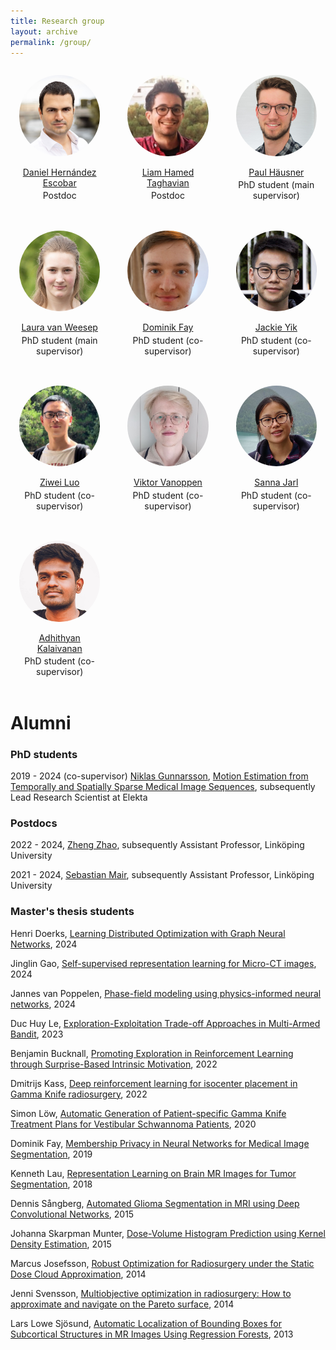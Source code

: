 ```yaml
---
title: Research group
layout: archive
permalink: /group/
---
```


<style>
img {
  object-fit: cover;
  border-radius: 50%;
  margin-bottom: 1em;
}

.wrapper {
  max-width: 1200px;
  margin: 0 auto;
  display: grid;
  grid-gap: 1rem;
}

@media (min-width: 600px) {
  .wrapper { grid-template-columns: repeat(2, 1fr); }
}

@media (min-width: 900px) {
  .wrapper { grid-template-columns: repeat(3, 1fr); }
}

.box {
  padding: 1em;
  text-align: center;
}

.box p {
  margin: 0.25em;
}
</style>


<div class="wrapper">

  <div class="box">
    <img src="/images/daniel.jpg" alt="Daniel Hernández Escobar" width="150"/>
    <br/>
    <a href="https://www.it.uu.se/katalog/danes793">Daniel Hernández Escobar</a>
    <br/>
    <p>Postdoc</p>
  </div>

  <div class="box">
    <img src="/images/liam.jpg" alt="Liam Hamed Taghavian" width="150"/>
    <br/>
    <a href="https://www.katalog.uu.se/profile/?id=N24-736">Liam Hamed Taghavian</a>
    <br/>
    <p>Postdoc</p>
  </div>


  <div class="box">
  	<img src="/images/paul.jpg" alt="Paul Häusner" width="150"/>
  	<br/>
  	<a href="https://paulhausner.github.io">Paul Häusner</a>
  	<br/>
  	<p>PhD student (main supervisor)</p>
  </div>

  <div class="box">
  	<img src="/images/laura.jpg" alt="Laura van Weesep" width="150"/>
  	<br/>
  	<a href="https://scholar.google.com/citations?user=jW7_NugAAAAJ&hl=en">Laura van Weesep</a>
  	<br/>
  	<p>PhD student (main supervisor)</p>
  </div>

  <div class="box">
	<img src="/images/dominik.jpg" alt="Dominik Fay" width="150"/>
  	<br/>
  	<a href="https://www.kth.se/profile/dominikf">Dominik Fay</a>
  	<br/>
  	<p>PhD student (co-supervisor)</p>
  </div>

  <div class="box">
	<img src="/images/jackie.jpg" alt="Jackie Yik" width="150"/>
  	<br/>
  	<a href="https://katalog.uu.se/profile/?id=N21-1121">Jackie Yik</a>
  	<br/>
  	<p>PhD student (co-supervisor)</p>
  </div>

  <div class="box">
	<img src="/images/Ziwei.png" alt="Ziwei Luo" width="150"/>
  	<br/>
  	<a href="https://algolzw.github.io/">Ziwei Luo</a>
  	<br/>
  	<p>PhD student (co-supervisor)</p>
  </div>

  <div class="box">
	<img src="/images/Viktor.png" alt="Viktor Vanoppen" width="150"/>
  	<br/>
  	<a href="https://www.katalog.uu.se/empinfo/?id=N19-461">Viktor Vanoppen</a>
  	<br/>
  	<p>PhD student (co-supervisor)</p>
  </div>

  <div class="box">
	<img src="/images/sanna.jpg" alt="Sanna Jarl" width="150"/>
  	<br/>
  	<a href="https://www.ri.se/en/person/sanna-jarl">Sanna Jarl</a>
  	<br/>
  	<p>PhD student (co-supervisor)</p>
  </div>

  <div class="box">
	<img src="/images/adhithyan.png" alt="Adhithyan Kalaivanan" width="150"/>
  	<br/>
  	<a href="https://adhithyan8.github.io/">Adhithyan Kalaivanan</a>
  	<br/>
  	<p>PhD student (co-supervisor)</p>
  </div>

</div>

# Alumni

### PhD students

2019 - 2024 (co-supervisor) [Niklas Gunnarsson](https://ngunnar.github.io/), [Motion Estimation from Temporally and Spatially Sparse Medical Image Sequences](https://uu.diva-portal.org/smash/record.jsf?pid=diva2:1902077), subsequently Lead Research Scientist at Elekta

### Postdocs

2022 - 2024, [Zheng Zhao](https://zz.zabemon.com/), subsequently Assistant Professor, Linköping University

2021 - 2024, [Sebastian Mair](https://smair.github.io/), subsequently Assistant Professor, Linköping University

### Master's thesis students

Henri Doerks, [Learning Distributed Optimization with Graph Neural Networks](https://uu.diva-portal.org/smash/get/diva2:1910050/FULLTEXT01.pdf), 2024

Jinglin Gao, [Self-supervised representation learning for Micro-CT images](https://www.diva-portal.org/smash/get/diva2:1909757/FULLTEXT01.pdf), 2024

Jannes van Poppelen, [Phase-field modeling using physics-informed neural networks](https://uu.diva-portal.org/smash/get/diva2:1903707/FULLTEXT01.pdf), 2024

Duc Huy Le, [Exploration-Exploitation Trade-off Approaches in Multi-Armed Bandit](https://uu.diva-portal.org/smash/get/diva2:1798500/FULLTEXT01.pdf), 2023

Benjamin Bucknall, [Promoting Exploration in Reinforcement Learning through Surprise-Based Intrinsic Motivation](https://www.diva-portal.org/smash/get/diva2:1677513/FULLTEXT01.pdf), 2022

Dmitrijs Kass, [Deep reinforcement learning for isocenter placement in Gamma Knife radiosurgery](https://uu.diva-portal.org/smash/get/diva2:1732456/FULLTEXT01.pdf), 2022

Simon Löw, [Automatic Generation of Patient-specific Gamma Knife Treatment Plans for Vestibular Schwannoma Patients](http://www.diva-portal.se/smash/get/diva2:1429712/FULLTEXT01.pdf), 2020

Dominik Fay, [Membership Privacy in Neural Networks for Medical Image Segmentation](http://kth.diva-portal.org/smash/get/diva2:1400696/FULLTEXT01.pdf), 2019

Kenneth Lau, [Representation Learning on Brain MR Images for Tumor Segmentation](https://www.diva-portal.org/smash/get/diva2:1247208/FULLTEXT01.pdf), 2018

Dennis Sångberg, [Automated Glioma Segmentation in MRI using Deep Convolutional Networks](https://kth.diva-portal.org/smash/get/diva2:841518/FULLTEXT01.pdf), 2015

Johanna Skarpman Munter, [Dose-Volume Histogram Prediction using Kernel Density Estimation](http://www.diva-portal.org/smash/get/diva2:763240/FULLTEXT01), 2015

Marcus Josefsson, [Robust Optimization for Radiosurgery under the Static Dose Cloud Approximation](https://kth.diva-portal.org/smash/get/diva2:766647/FULLTEXT01.pdf), 2014

Jenni Svensson, [Multiobjective optimization in radiosurgery: How to approximate and navigate on the Pareto surface](https://kth.diva-portal.org/smash/get/diva2:716518/FULLTEXT01.pdf), 2014

Lars Lowe Sjösund, [Automatic Localization of Bounding Boxes for Subcortical Structures in MR Images Using Regression Forests](https://www.diva-portal.org/smash/get/diva2:700083/FULLTEXT01.pdf), 2013
